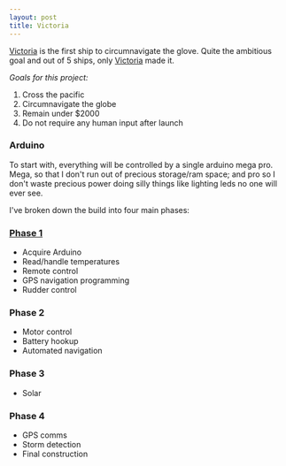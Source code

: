 ```yaml
---
layout: post
title: Victoria
---
```


[Victoria](https://en.wikipedia.org/wiki/Victoria_(ship)) is the first ship to circumnavigate the glove. Quite the ambitious goal and out of 5 ships, only [Victoria](https://github.com/grossadamm/victoria) made it.

*Goals for this project:*

1. Cross the pacific
2. Circumnavigate the globe
3. Remain under $2000
4. Do not require any human input after launch

### Arduino ###

To start with, everything will be controlled by a single arduino mega pro. Mega, so that I don't run out of precious storage/ram space; and pro so I don't waste precious power doing silly things like lighting leds no one will ever see.

I've broken down the build into four main phases:

### [Phase 1](https://github.com/grossadamm/victoria/milestones/Phase%201) ###

- Acquire Arduino
- Read/handle temperatures
- Remote control
- GPS navigation programming
- Rudder control

### Phase 2 ###

- Motor control
- Battery hookup
- Automated navigation

### Phase 3 ###

- Solar

### Phase 4 ###

- GPS comms
- Storm detection
- Final construction


